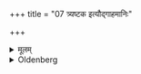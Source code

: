 +++
title = "07 त्र्यष्टक इत्यौद्गाहमानिः"

+++

<details><summary>मूलम्</summary>

त्र्यष्टक इत्यौद्गाहमानिः ७
</details>

<details><summary>Oldenberg</summary>

7. (There are only) three Aṣṭakās (in the winter), says Audgāhamāni,
</details>
